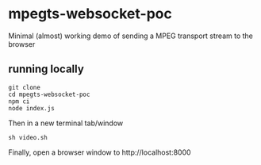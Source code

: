 # mpegts-websocket-poc
Minimal (almost) working demo of sending a MPEG transport stream to the browser

## running locally

```
git clone
cd mpegts-websocket-poc
npm ci
node index.js
```

Then in a new terminal tab/window

```
sh video.sh
```

Finally, open a browser window to http://localhost:8000
